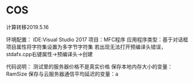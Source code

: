 # COS

计算转移2019.5.16

环境配置：
IDE:Visual Studio 2017
项目：MFC程序
应用程序类型：基于对话框
项目属性将字符集设置为多字节字符集
若出现无法打开预编译头错误，stdafx.cpp右键属性->预编译头->创建

代码说明：
测试里的服务器价格不是真实价格
保存本地内存大小的变量：RamSize
保存与云服务器通信平均延迟的变量：a



